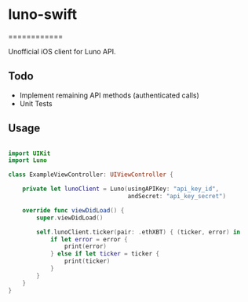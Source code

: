 # luno-swift

============

Unofficial iOS client for Luno API.

## Todo

- Implement remaining API methods (authenticated calls)
- Unit Tests

## Usage

```swift

import UIKit
import Luno

class ExampleViewController: UIViewController {

    private let lunoClient = Luno(usingAPIKey: "api_key_id",
                                  andSecret: "api_key_secret")

    override func viewDidLoad() {
        super.viewDidLoad()

        self.lunoClient.ticker(pair: .ethXBT) { (ticker, error) in
            if let error = error {
                print(error)
            } else if let ticker = ticker {
                print(ticker)
            }
        }
    }
}

```
